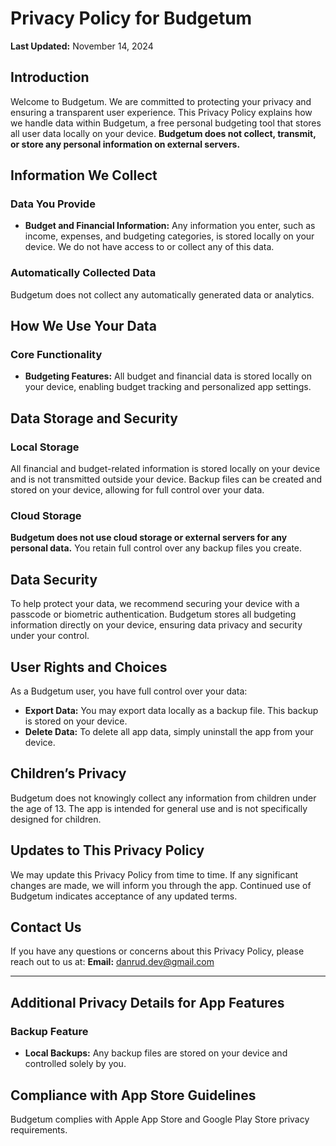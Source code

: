 # Privacy Policy for Budgetum

**Last Updated:** November 14, 2024

## Introduction

Welcome to Budgetum. We are committed to protecting your privacy and ensuring a transparent user experience. This Privacy Policy explains how we handle data within Budgetum, a free personal budgeting tool that stores all user data locally on your device. **Budgetum does not collect, transmit, or store any personal information on external servers.**

## Information We Collect

### Data You Provide
- **Budget and Financial Information:** Any information you enter, such as income, expenses, and budgeting categories, is stored locally on your device. We do not have access to or collect any of this data.

### Automatically Collected Data
Budgetum does not collect any automatically generated data or analytics.

## How We Use Your Data

### Core Functionality
- **Budgeting Features:** All budget and financial data is stored locally on your device, enabling budget tracking and personalized app settings.

## Data Storage and Security

### Local Storage
All financial and budget-related information is stored locally on your device and is not transmitted outside your device. Backup files can be created and stored on your device, allowing for full control over your data.

### Cloud Storage
**Budgetum does not use cloud storage or external servers for any personal data.** You retain full control over any backup files you create.

## Data Security

To help protect your data, we recommend securing your device with a passcode or biometric authentication. Budgetum stores all budgeting information directly on your device, ensuring data privacy and security under your control.

## User Rights and Choices

As a Budgetum user, you have full control over your data:

- **Export Data:** You may export data locally as a backup file. This backup is stored on your device.
- **Delete Data:** To delete all app data, simply uninstall the app from your device.

## Children’s Privacy

Budgetum does not knowingly collect any information from children under the age of 13. The app is intended for general use and is not specifically designed for children.

## Updates to This Privacy Policy

We may update this Privacy Policy from time to time. If any significant changes are made, we will inform you through the app. Continued use of Budgetum indicates acceptance of any updated terms.

## Contact Us

If you have any questions or concerns about this Privacy Policy, please reach out to us at:
**Email:** [danrud.dev@gmail.com](mailto:danrud.dev@gmail.com)

---

## Additional Privacy Details for App Features

### Backup Feature
- **Local Backups:** Any backup files are stored on your device and controlled solely by you.

## Compliance with App Store Guidelines

Budgetum complies with Apple App Store and Google Play Store privacy requirements.
